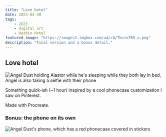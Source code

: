 ```yaml
---
title: "Love hotel"
date: 2023-04-30
tags:
    - 2023
    - digital art
    - Hazbin Hotel
featured_image: "https://images2.imgbox.com/a4/c8/TbsivZ69_o.png"
description: "Final version and a bonus detail."
---
```


## Love hotel

![Angel Dust holding Alastor while he's sleeping while they both lay in bed, Angel is also taking a selfie with their phone](https://images2.imgbox.com/a4/c8/TbsivZ69_o.png)

Something quick-ish (~1 hour) inspired by a cool phonecase customization I saw on Pinterest.

Made with Procreate.

### Bonus: the phone on its own

![Angel Dust's phone, which has a red phonecase covered in stickers](https://images2.imgbox.com/41/95/yp5oWDAz_o.png)